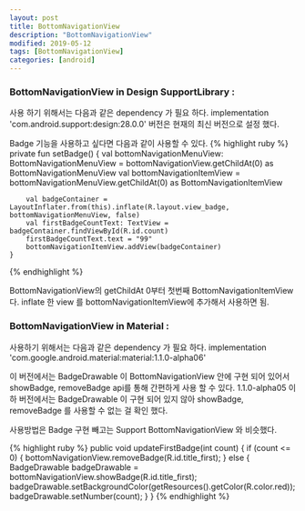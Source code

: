 ```yaml
---
layout: post
title: BottomNavigationView
description: "BottomNavigationView"
modified: 2019-05-12
tags: [BottomNavigationView]
categories: [android]
---
```


### BottomNavigationView in Design SupportLibrary : 
사용 하기 위해서는 다음과 같은 dependency 가 필요 하다.
implementation 'com.android.support:design:28.0.0'
버전은 현재의 최신 버전으로 설정 했다.

Badge 기능을 사용하고 싶다면 다음과 같이 사용할 수 있다.
{% highlight ruby %}
    private fun setBadge() {
        val bottomNavigationMenuView: BottomNavigationMenuView = bottomNavigationView.getChildAt(0) as BottomNavigationMenuView
        val bottomNavigationItemView  = bottomNavigationMenuView.getChildAt(0) as BottomNavigationItemView

        val badgeContainer = LayoutInflater.from(this).inflate(R.layout.view_badge, bottomNavigationMenuView, false)
        val firstBadgeCountText: TextView = badgeContainer.findViewById(R.id.count)
        firstBadgeCountText.text = "99"
        bottomNavigationItemView.addView(badgeContainer)
    }
{% endhighlight %}

BottomNavigationView의 getChildAt 0부터 첫번째 BottomNavigationItemView 다.
inflate 한 view 를 bottomNavigationItemView에 추가해서 사용하면 됨.

### BottomNavigationView in Material : 
사용하기 위해서는 다음과 같은 dependency 가 필요 하다.
implementation 'com.google.android.material:material:1.1.0-alpha06'

이 버전에서는 BadgeDrawable 이 BottomNavigationView 안에 구현 되어 있어서 showBadge, removeBadge api를 통해 간편하게 사용 할 수 있다.
1.1.0-alpha05 이하 버전에서는 BadgeDrawable 이 구현 되어 있지 않아 showBadge, removeBadge 를 사용할 수 없는 걸 확인 했다.

사용방법은 Badge 구현 빼고는 Support BottomNavigationView 와 비슷했다.

{% highlight ruby %}
    public void updateFirstBadge(int count) {
            if (count <= 0) {
                bottomNavigationView.removeBadge(R.id.title_first);
            } else {
                BadgeDrawable badgeDrawable = bottomNavigationView.showBadge(R.id.title_first);
                badgeDrawable.setBackgroundColor(getResources().getColor(R.color.red));
                badgeDrawable.setNumber(count);
            }
        }
{% endhighlight %}